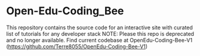 # Open-Edu-Coding_Bee
This repository contains the source code for an interactive site with curated list of tutorials for any developer stack
NOTE: Please this repo is deprecated and no longer available. Find current codebase at OpenEdu-Coding-Bee-V1 (https://github.com/Terre8055/OpenEdu-Coding-Bee-V1)
